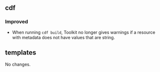 ## cdf 

### Improved

- When running `cdf build`, Toolkit no longer gives warnings if a
resource with metadata does not have values that are string.

## templates

No changes.